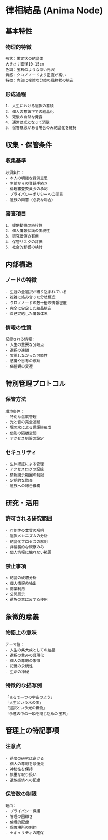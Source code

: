 # 律相結晶 (Anima Node)

## 基本特性

### 物理的特徴
```
形状：果実状の結晶体
大きさ：直径10-15cm
色調：宝石のような深い光沢
質感：クロノノードより密度が高い
特徴：内部に複雑な分岐の織物状の構造
```

### 形成過程
```
1. 人生における選択の蓄積
2. 個人の意識下での結晶化
3. 死後の自然な発露
4. 通常は光となって消散
5. 保管意思がある場合のみ結晶化を維持
```

## 収集・保管条件

### 収集基準
```
必須条件：
- 本人の明確な提供意思
- 生前からの登録手続き
- 倫理審査委員会の承認
- プライバシーポリシーへの同意
- 遺族の同意（必要な場合）
```

### 審査項目
```
1. 提供動機の純粋性
2. 個人情報保護の実現性
3. 研究価値の有無
4. 保管リスクの評価
5. 社会的影響の検討
```

## 内部構造

### ノードの特徴
```
- 生涯の全選択が織り込まれている
- 複雑に絡み合った分岐構造
- クロノノードの数十倍の情報密度
- 完全に安定した結晶構造
- 自己完結した情報体系
```

### 情報の性質
```
記録される情報：
- 人生の重要な分岐点
- 選択の連鎖
- 実現しなかった可能性
- 感情や思考の痕跡
- 価値観の変遷
```

## 特別管理プロトコル

### 保管方法
```
環境条件：
- 特別な温度管理
- 光と音の完全遮断
- 堀の水による保護膜形成
- 個別の隔離空間
- アクセス制限の設定
```

### セキュリティ
```
- 生体認証による管理
- アクセスログの記録
- 情報開示範囲の制限
- 定期的な監査
- 遺族への報告義務
```

## 研究・活用

### 許可される研究範囲
```
- 可能性の本質の解明
- 選択メカニズムの分析
- 結晶化プロセスの解明
- 非侵襲的な観察のみ
- 個人情報に触れない範囲
```

### 禁止事項
```
× 結晶の破壊分析
× 個人情報の抽出
× 商業利用
× 公開展示
× 遺族の意に反する使用
```

## 象徴的意義

### 物語上の意味
```
テーマ性：
- 人生の集大成としての結晶
- 選択の重みの具現化
- 個人の尊厳の象徴
- 記憶の永続性
- 生命の神秘
```

### 特徴的な描写例
```
「まるで一つの宇宙のよう」
「人生という木の実」
「選択という光の織物」
「永遠の中の一瞬を閉じ込めた宝石」
```

## 管理上の特記事項

### 注意点
```
- 過度の研究は避ける
- 個人の尊厳を最優先
- 神秘性を保持
- 慎重な取り扱い
- 遺族感情への配慮
```

### 保管数の制限
```
理由：
- プライバシー保護
- 管理の困難さ
- 倫理的配慮
- 保管場所の制約
- セキュリティの確保
```
